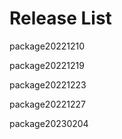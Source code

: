 # Release List

package20221210

package20221219

package20221223

package20221227

package20230204

